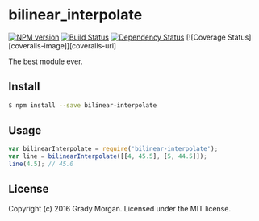 # bilinear_interpolate 
[![NPM version][npm-image]][npm-url] [![Build Status][travis-image]][travis-url] [![Dependency Status][daviddm-url]][daviddm-image] [![Coverage Status][coveralls-image]][coveralls-url]

The best module ever.


## Install

```bash
$ npm install --save bilinear-interpolate
```


## Usage

```javascript
var bilinearInterpolate = require('bilinear-interpolate');
var line = bilinearInterpolate([[4, 45.5], [5, 44.5]]); 
line(4.5); // 45.0
```

## License

Copyright (c) 2016 Grady Morgan. Licensed under the MIT license.



[npm-url]: https://npmjs.org/package/bilinear-interpolate
[npm-image]: https://badge.fury.io/js/bilinear-interpolate.svg
[travis-url]: https://travis-ci.org/gradymorgan/bilinear-interpolate
[travis-image]: https://travis-ci.org/gradymorgan/bilinear-interpolate.svg?branch=master
[daviddm-url]: https://david-dm.org/gradymorgan/bilinear-interpolate.svg?theme=shields.io
[daviddm-image]: https://david-dm.org/gradymorgan/bilinear-interpolate
